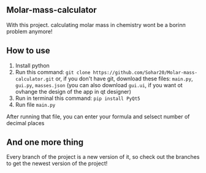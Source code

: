 ## Molar-mass-calculator
With this project. calculating molar mass in chemistry wont be a borinп problem anymore!
## How to use

1) Install python
2) Run this command: ``git clone https://github.com/Sohar20/Molar-mass-calculator.git`` or, if you don't have git, download these files: `main.py`, `gui.py`, `masses.json` (you can also download `gui.ui`, if you want ot ovhange the design of the app in qt designer)
4) Run in terminal this command: `pip install PyQt5`
5) Run file `main.py`

After running that file, you can enter your formula and selsect number of decimal places

## And one more thing

Every branch of the project is a new version of it, so check out the branches to get the newest version of the project!
